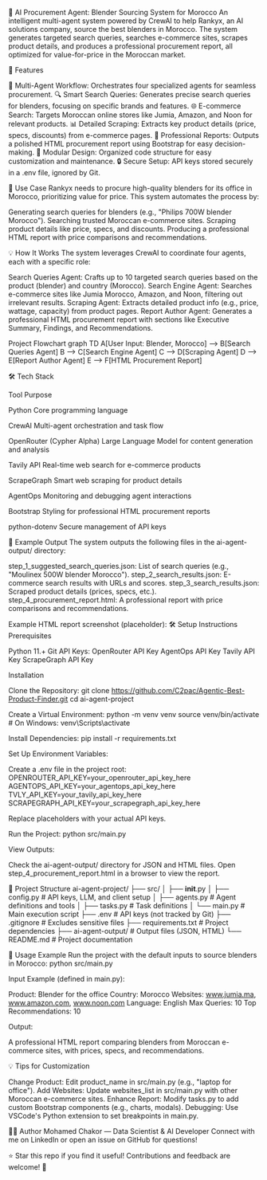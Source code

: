 🧠 AI Procurement Agent: Blender Sourcing System for Morocco
An intelligent multi-agent system powered by CrewAI to help Rankyx, an AI solutions company, source the best blenders in Morocco. The system generates targeted search queries, searches e-commerce sites, scrapes product details, and produces a professional procurement report, all optimized for value-for-price in the Moroccan market.

🚀 Features

🧠 Multi-Agent Workflow: Orchestrates four specialized agents for seamless procurement.
🔍 Smart Search Queries: Generates precise search queries for blenders, focusing on specific brands and features.
🌐 E-commerce Search: Targets Moroccan online stores like Jumia, Amazon, and Noon for relevant products.
📊 Detailed Scraping: Extracts key product details (price, specs, discounts) from e-commerce pages.
📝 Professional Reports: Outputs a polished HTML procurement report using Bootstrap for easy decision-making.
🧩 Modular Design: Organized code structure for easy customization and maintenance.
🔒 Secure Setup: API keys stored securely in a .env file, ignored by Git.

📌 Use Case
Rankyx needs to procure high-quality blenders for its office in Morocco, prioritizing value for price. This system automates the process by:

Generating search queries for blenders (e.g., "Philips 700W blender Morocco").
Searching trusted Moroccan e-commerce sites.
Scraping product details like price, specs, and discounts.
Producing a professional HTML report with price comparisons and recommendations.

💡 How It Works
The system leverages CrewAI to coordinate four agents, each with a specific role:

Search Queries Agent: Crafts up to 10 targeted search queries based on the product (blender) and country (Morocco).
Search Engine Agent: Searches e-commerce sites like Jumia Morocco, Amazon, and Noon, filtering out irrelevant results.
Scraping Agent: Extracts detailed product info (e.g., price, wattage, capacity) from product pages.
Report Author Agent: Generates a professional HTML procurement report with sections like Executive Summary, Findings, and Recommendations.

Project Flowchart
graph TD
    A[User Input: Blender, Morocco] --> B[Search Queries Agent]
    B --> C[Search Engine Agent]
    C --> D[Scraping Agent]
    D --> E[Report Author Agent]
    E --> F[HTML Procurement Report]

🛠️ Tech Stack



Tool
Purpose



Python
Core programming language


CrewAI
Multi-agent orchestration and task flow


OpenRouter (Cypher Alpha)
Large Language Model for content generation and analysis

Tavily API
Real-time web search for e-commerce products


ScrapeGraph
Smart web scraping for product details


AgentOps
Monitoring and debugging agent interactions


Bootstrap
Styling for professional HTML procurement reports


python-dotenv
Secure management of API keys


📸 Example Output
The system outputs the following files in the ai-agent-output/ directory:

step_1_suggested_search_queries.json: List of search queries (e.g., "Moulinex 500W blender Morocco").
step_2_search_results.json: E-commerce search results with URLs and scores.
step_3_search_results.json: Scraped product details (prices, specs, etc.).
step_4_procurement_report.html: A professional report with price comparisons and recommendations.

Example HTML report screenshot (placeholder):
🛠️ Setup Instructions
Prerequisites

Python 11.+
Git
API Keys:
OpenRouter API Key
AgentOps API Key
Tavily API Key
ScrapeGraph API Key



Installation

Clone the Repository:
git clone https://github.com/C2pac/Agentic-Best-Product-Finder.git
cd ai-agent-project


Create a Virtual Environment:
python -m venv venv
source venv/bin/activate  # On Windows: venv\Scripts\activate


Install Dependencies:
pip install -r requirements.txt


Set Up Environment Variables:

Create a .env file in the project root:
    OPENROUTER_API_KEY=your_openrouter_api_key_here
    AGENTOPS_API_KEY=your_agentops_api_key_here
    TVLY_API_KEY=your_tavily_api_key_here
    SCRAPEGRAPH_API_KEY=your_scrapegraph_api_key_here


Replace placeholders with your actual API keys.


Run the Project:
python src/main.py


View Outputs:

Check the ai-agent-output/ directory for JSON and HTML files.
Open step_4_procurement_report.html in a browser to view the report.



📂 Project Structure
ai-agent-project/
├── src/
│   ├── __init__.py
│   ├── config.py          # API keys, LLM, and client setup
│   ├── agents.py          # Agent definitions and tools
│   ├── tasks.py           # Task definitions
│   └── main.py            # Main execution script
├── .env                   # API keys (not tracked by Git)
├── .gitignore             # Excludes sensitive files
├── requirements.txt        # Project dependencies
├── ai-agent-output/       # Output files (JSON, HTML)
└── README.md              # Project documentation

🎯 Usage Example
Run the project with the default inputs to source blenders in Morocco:
python src/main.py

Input Example (defined in main.py):

Product: Blender for the office
Country: Morocco
Websites: www.jumia.ma, www.amazon.com, www.noon.com
Language: English
Max Queries: 10
Top Recommendations: 10

Output:

A professional HTML report comparing blenders from Moroccan e-commerce sites, with prices, specs, and recommendations.

💡 Tips for Customization

Change Product: Edit product_name in src/main.py (e.g., "laptop for office").
Add Websites: Update websites_list in src/main.py with other Moroccan e-commerce sites.
Enhance Report: Modify tasks.py to add custom Bootstrap components (e.g., charts, modals).
Debugging: Use VSCode's Python extension to set breakpoints in main.py.

🙋‍♀️ Author
Mohamed Chakor — Data Scientist & AI Developer
Connect with me on LinkedIn or open an issue on GitHub for questions!


⭐ Star this repo if you find it useful! Contributions and feedback are welcome! 🚀